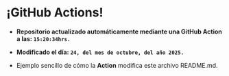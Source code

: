 # ¡GitHub Actions!
* **Repositorio actualizado automáticamente mediante una GitHub Action a las: `15:20:34hrs.`**
* **Modificado el día: `24, del mes de octubre, del año 2025.`**

* Ejemplo sencillo de cómo la **Action** modifica este archivo README.md.
